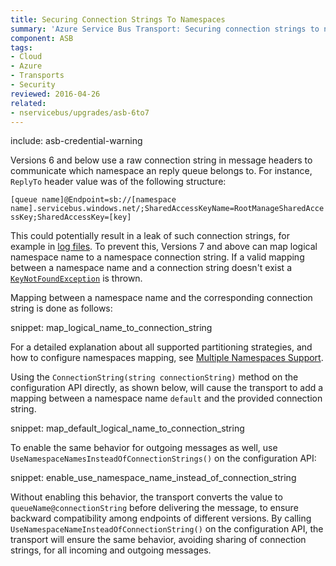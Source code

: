 ```yaml
---
title: Securing Connection Strings To Namespaces
summary: 'Azure Service Bus Transport: Securing connection strings to namespaces.'
component: ASB
tags:
- Cloud
- Azure
- Transports 
- Security
reviewed: 2016-04-26
related:
- nservicebus/upgrades/asb-6to7
---
```


include: asb-credential-warning

Versions 6 and below use a raw connection string in message headers to communicate which namespace an reply queue belongs to. For instance, `ReplyTo` header value was of the following structure:

`[queue name]@Endpoint=sb://[namespace name].servicebus.windows.net/;SharedAccessKeyName=RootManageSharedAccessKey;SharedAccessKey=[key]`

This could potentially result in a leak of such connection strings, for example in [log files](/nservicebus/logging/). To prevent this, Versions 7 and above can map logical namespace name to a namespace connection string. If a valid mapping between a namespace name and a connection string doesn't exist a [`KeyNotFoundException`](https://msdn.microsoft.com/en-us/library/system.collections.generic.keynotfoundexception.aspx) is thrown.

Mapping between a namespace name and the corresponding connection string is done as follows:

snippet: map_logical_name_to_connection_string

For a detailed explanation about all supported partitioning strategies, and how to configure namespaces mapping, see [Multiple Namespaces Support](multiple-namespaces-support.md).
  
Using the `ConnectionString(string connectionString)` method on the configuration API directly, as shown below, will cause the transport to add a mapping between a namespace name `default` and the provided connection string.

snippet: map_default_logical_name_to_connection_string

To enable the same behavior for outgoing messages as well, use `UseNamespaceNamesInsteadOfConnectionStrings()` on the configuration API:

snippet: enable_use_namespace_name_instead_of_connection_string

Without enabling this behavior, the transport converts the value to `queueName@connectionString` before delivering the message, to ensure backward compatibility among endpoints of different versions. By calling `UseNamespaceNameInsteadOfConnectionString()` on the configuration API, the transport will ensure the same behavior, avoiding sharing of connection strings, for all incoming and outgoing messages.
